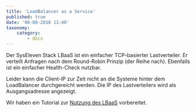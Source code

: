 ```yaml
---
title: 'LoadBalancer as a Service'
published: true
date: '08-08-2018 11:40'
taxonomy:
    category:
        - docs
---
```


Der SysEleven Stack LBaaS ist ein einfacher TCP-basierter Lastverteiler. Er verteilt Anfragen nach dem Round-Robin Prinzip (der Reihe nach).
Ebenfalls ist ein einfacher Health-Check nutzbar.

Leider kann die Client-IP zur Zeit nicht an die Systeme hinter dem LoadBalancer durchgereicht werden. Die IP des Lastverteilers wird als Ausgangsadresse angezeigt.

Wir haben ein Tutorial zur [Nutzung des LBaaS](../../03.Tutorials/07.lbaas/default.en.md) vorbereitet.